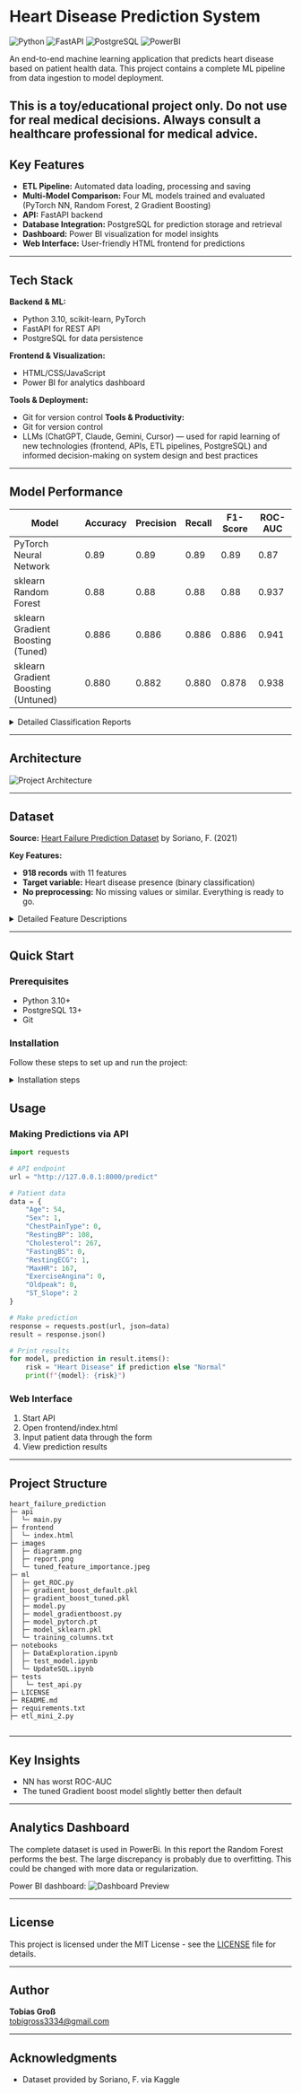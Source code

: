 # Heart Disease Prediction System

![Python](https://img.shields.io/badge/Python-3.10-blue?logo=python) ![FastAPI](https://img.shields.io/badge/FastAPI-0.95-green?logo=fastapi) ![PostgreSQL](https://img.shields.io/badge/PostgreSQL-13-blue?logo=postgresql) ![PowerBI](https://img.shields.io/badge/PowerBI-Desktop-yellow?logo=microsoft-power-bi)

An end-to-end machine learning application that predicts heart disease based on patient health data. This project contains a complete ML pipeline from data ingestion to model deployment.

This is a toy/educational project only. Do not use for real medical decisions. Always consult a healthcare professional for medical advice.
---

## Key Features

- **ETL Pipeline:** Automated data loading, processing and saving
- **Multi-Model Comparison:** Four ML models trained and evaluated (PyTorch NN, Random Forest, 2 Gradient Boosting)
- **API:** FastAPI backend
- **Database Integration:** PostgreSQL for prediction storage and retrieval
- **Dashboard:** Power BI visualization for model insights
- **Web Interface:** User-friendly HTML frontend for predictions

---

## Tech Stack

**Backend & ML:**
- Python 3.10, scikit-learn, PyTorch
- FastAPI for REST API
- PostgreSQL for data persistence

**Frontend & Visualization:**
- HTML/CSS/JavaScript
- Power BI for analytics dashboard

**Tools & Deployment:**
- Git for version control
**Tools & Productivity:**
- Git for version control
- LLMs (ChatGPT, Claude, Gemini, Cursor) — used for rapid learning of new technologies (frontend, APIs, ETL pipelines, PostgreSQL) and informed decision-making on system design and best practices
---

## Model Performance

| Model | Accuracy | Precision | Recall | F1-Score | ROC-AUC |
|-------|----------|-----------|--------|----------|---------|
| PyTorch Neural Network | 0.89 | 0.89 | 0.89 | 0.89 | 0.87 |
| sklearn Random Forest | 0.88 | 0.88 | 0.88 | 0.88 | 0.937 |
| sklearn Gradient Boosting (Tuned) | 0.886 | 0.886 | 0.886 | 0.886 | 0.941 |
| sklearn Gradient Boosting (Untuned) | 0.880 | 0.882 | 0.880 | 0.878 | 0.938 |

<details>
<summary>Detailed Classification Reports</summary>


### PyTorch Neural Network

|              | Precision | Recall | F1-Score | Support |
|--------------|-----------|--------|----------|---------|
| 0 (No Disease) | 0.89    | 0.83   | 0.86     | 112     |
| 1 (Disease)    | 0.89    | 0.93   | 0.91     | 164     |
| **Accuracy**   |         |        | 0.89 | 276     |
| **Macro Avg**  | 0.89    | 0.88   | 0.89     | 276     |
| **Weighted Avg** | 0.89  | 0.89   | 0.89     | 276     |

**ROC-AUC:** 0.874

### Random Forest

|              | Precision | Recall | F1-Score | Support |
|--------------|-----------|--------|----------|---------|
| 0 (No Disease) | 0.82    | 0.88   | 0.85     | 112     |
| 1 (Disease)    | 0.92    | 0.87   | 0.89     | 164     |
| **Accuracy**   |         |        | 0.88 | 276     |
| **Macro Avg**  | 0.87    | 0.88   | 0.87     | 276     |
| **Weighted Avg** | 0.88  | 0.88   | 0.88     | 276     |

**ROC-AUC:** 0.937

### Gradient Boosting (Untuned)

|              | Precision | Recall | F1-Score | Support |
|--------------|-----------|--------|----------|---------|
| 0 (No Disease) | 0.840   | 0.883  | 0.861    | 77      |
| 1 (Disease)    | 0.913   | 0.879  | 0.895    | 107     |
| **Accuracy**   |         |        | 0.880 | 184     |
| **Macro Avg**  | 0.876   | 0.881  | 0.878    | 184     |
| **Weighted Avg** | 0.882 | 0.880  | 0.881    | 184     |

**ROC-AUC:** 0.938

**Confusion Matrix:**
|           | Predicted 0 | Predicted 1 |
|-----------|-------------|-------------|
| **Actual 0** | 68       | 9           |
| **Actual 1** | 13       | 94          |

### Gradient Boosting (Tuned)

**Best Parameters:** `{'n_estimators': 199, 'learning_rate': 0.012, 'max_depth': 3, 'subsample': 0.54}`

|              | Precision | Recall | F1-Score | Support |
|--------------|-----------|--------|----------|---------|
| 0 (No Disease) | 0.859   | 0.870  | 0.865    | 77      |
| 1 (Disease)    | 0.906   | 0.897  | 0.901    | 107     |
| **Accuracy**   |         |        | 0.886 | 184     |
| **Macro Avg**  | 0.882   | 0.884  | 0.883    | 184     |
| **Weighted Avg** | 0.886 | 0.886  | 0.886    | 184     |

**ROC-AUC:** 0.941

**Confusion Matrix:**
|           | Predicted 0 | Predicted 1 |
|-----------|-------------|-------------|
| **Actual 0** | 67       | 10          |
| **Actual 1** | 11       | 96          |

**Feature importance**

![Feature importance](./images/tuned_feature_importance.jpeg)

</details>

---

## Architecture

![Project Architecture](./images/diagramm.png)

---

## Dataset

**Source:** [Heart Failure Prediction Dataset](https://www.kaggle.com/datasets/fedesoriano/heart-failure-prediction) by Soriano, F. (2021)

**Key Features:**
- **918 records** with 11 features
- **Target variable:** Heart disease presence (binary classification)
- **No preprocessing:** No missing values or similar. Everything is ready to go.

<details>
<summary>Detailed Feature Descriptions</summary>

| Feature | Description | Values/Units |
|---------|-------------|--------------|
| Age | Patient age | Years (28-77) |
| Sex | Patient gender | M (Male), F (Female) |
| ChestPainType | Type of chest pain | TA, ATA, NAP, ASY |
| RestingBP | Resting blood pressure | mm Hg (0-200) |
| Cholesterol | Serum cholesterol | mg/dL (0-603) |
| FastingBS | Fasting blood sugar > 120 mg/dL | 0, 1 |
| RestingECG | Resting ECG results | Normal, ST, LVH |
| MaxHR | Maximum heart rate | BPM (60-202) |
| ExerciseAngina | Exercise-induced angina | Y (Yes), N (No) |
| Oldpeak | ST depression | Numeric (-2.6 to 6.2) |
| ST_Slope | Peak exercise ST segment slope | Up, Flat, Down |

One-hot encoding is used for all models.

</details>

---

## Quick Start

### Prerequisites
- Python 3.10+
- PostgreSQL 13+
- Git

### Installation

Follow these steps to set up and run the project:
<details>
<summary>Installation steps</summary>
1.  **Clone the Repository:**
    ```bash
    git clone https://github.com/tobigross/heart_failure_prediction.git
    cd heart_failure_prediction 
    ```
    ---

2.  **Set Up Conda Environment:**
    If you don't have Conda installed, please download and install Miniconda or Anaconda first.

    * **Create a new conda environment:**
        ```bash
        conda create --name heart_failure_prediction python=3.10
        ```

    * **Activate the environment:**
        ```bash
        conda activate heart_failure_prediction
        ```

    * **Install project dependencies:**
        ```bash
        pip install -r requirements.txt
        ```
    ---

3.  **Set Up Database:**
    Ensure you have PostgreSQL or your chosen database system installed and running.

    * **Create the database:**
        ```bash
        createdb heart_disease_db
        ```
    * **Run database setup script:**
        ```bash
        python setup_database.py
        ```
    ---

4.  **Configure Environment Variables:**
    This project uses environment variables for sensitive information like database credentials.

    * **Copy the example file:**
        ```bash
        cp .env.example .env
        ```
    * **Edit `.env`:** Open the newly created `.env` file in a text editor and update it with your actual database credentials and any other necessary configurations.
        *(e.g., `DATABASE_URL=postgresql://user:password@host:port/database_name`)*
    ---

5.  **Run the ETL Process:**

    * **Execute the ETL script:**
        ```bash
        python etl_mini_2.py
        ```
</details>


## Usage

### Making Predictions via API

```python
import requests

# API endpoint
url = "http://127.0.0.1:8000/predict"

# Patient data
data = {
    "Age": 54,
    "Sex": 1,  
    "ChestPainType": 0, 
    "RestingBP": 108,
    "Cholesterol": 267,
    "FastingBS": 0,  
    "RestingECG": 1,  
    "MaxHR": 167,
    "ExerciseAngina": 0,  
    "Oldpeak": 0,
    "ST_Slope": 2  
}

# Make prediction
response = requests.post(url, json=data)
result = response.json()

# Print results
for model, prediction in result.items():
    risk = "Heart Disease" if prediction else "Normal"
    print(f"{model}: {risk}")
```

### Web Interface
1. Start API
2. Open frontend/index.html
3. Input patient data through the form
4. View prediction results

---

## Project Structure


```
heart_failure_prediction
├─ api
│  └─ main.py
├─ frontend
│  └─ index.html
├─ images
│  ├─ diagramm.png
│  ├─ report.png
│  └─ tuned_feature_importance.jpeg
├─ ml
│  ├─ get_ROC.py
│  ├─ gradient_boost_default.pkl
│  ├─ gradient_boost_tuned.pkl
│  ├─ model.py
│  ├─ model_gradientboost.py
│  ├─ model_pytorch.pt
│  ├─ model_sklearn.pkl
│  └─ training_columns.txt
├─ notebooks
│  ├─ DataExploration.ipynb
│  ├─ test_model.ipynb
│  └─ UpdateSQL.ipynb
├─ tests
│   └─ test_api.py
├─ LICENSE
├─ README.md
├─ requirements.txt
├─ etl_mini_2.py


```
---

## Key Insights

- NN has worst ROC-AUC
- The tuned Gradient boost model slightly better then default

---
## Analytics Dashboard
The complete dataset is used in PowerBi.
In this report the Random Forest performs the best.
The large discrepancy is probably due to overfitting.
This could be changed with more data or regularization.

Power BI dashboard:
![Dashboard Preview](./images/report.png)

---
## License

This project is licensed under the MIT License - see the [LICENSE](LICENSE) file for details.

---

## Author

**Tobias Groß**  
tobigross3334@gmail.com

---

## Acknowledgments

- Dataset provided by Soriano, F. via Kaggle
